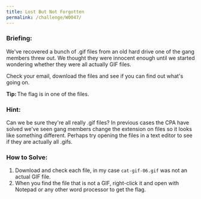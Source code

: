 ```yaml
---
title: Lost But Not Forgotten
permalink: /challenge/W0047/
---
```


### Briefing: 
We've recovered a bunch of .gif files from an old hard drive one of the gang members threw out. We thought they were innocent enough until we started wondering whether they were all actually GIF files. 

Check your email, download the files and see if you can find out what's going on. 

**Tip:** The flag is in one of the files. 

### Hint:
Can we be sure they're all really .gif files? In previous cases the CPA have solved we've seen gang members change the extension on files so it looks like something different. Perhaps try opening the files in a text editor to see if they are actually all .gifs.

### How to Solve: 
1. Download and check each file, in my case `cat-gif-06.gif` was not an actual GIF file. 
2. When you find the file that is not a GIF, right-click it and open with Notepad or any other word processor to get the flag.